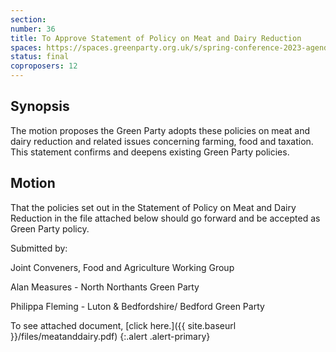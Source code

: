 ```yaml
---
section:
number: 36
title: To Approve Statement of Policy on Meat and Dairy Reduction
spaces: https://spaces.greenparty.org.uk/s/spring-conference-2023-agenda-forum/?contentId=118535
status: final
coproposers: 12
---
```

## Synopsis
The motion proposes the Green Party adopts these policies on meat and dairy reduction and related issues concerning farming, food and taxation.  This statement confirms and deepens existing Green Party policies.

## Motion
That the policies set out in the Statement of Policy on Meat and Dairy Reduction in the file attached below should go forward and be accepted as Green Party policy.

Submitted by:

Joint Conveners, Food and Agriculture Working Group

Alan Measures - North Northants Green Party

Philippa Fleming - Luton & Bedfordshire/ Bedford Green Party

To see attached document, [click here.]({{ site.baseurl }}/files/meatanddairy.pdf)
{:.alert .alert-primary}
